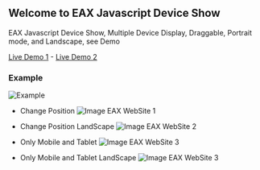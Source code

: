 ## Welcome to EAX Javascript Device Show

EAX Javascript Device Show, Multiple Device Display, Draggable, Portrait mode, and Landscape, see Demo

[Live Demo 1](https://code.eax.ro/device/) - [Live Demo 2](https://eaxro.github.io/JsDeviceShow/device/)

### Example

![Example](https://files.eax.ro/img/dev/1614085951882.png)

- Change Position
![Image EAX WebSite 1](https://files.eax.ro/img/dev/1614086023408.png)

- Change Position LandScape
![Image EAX WebSite 2](https://files.eax.ro/img/dev/1614086226151.png)

- Only Mobile and Tablet
![Image EAX WebSite 3](https://files.eax.ro/img/dev/1614086137042.png)

- Only Mobile and Tablet LandScape
![Image EAX WebSite 3](https://files.eax.ro/img/dev/1614086181027.png)
